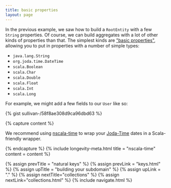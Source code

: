```yaml
---
title: basic properties
layout: page
---
```


In the previous example, we saw how to build a `RootEntity` with a few
`String` properties. Of course, we can build aggregates with a lot of
other kinds of properties than that. The simplest kinds are ["basic
properties"](http://sullivan-.github.io/longevity/scaladocs/emblem-latest/#emblem.basicTypes$),
allowing you to put in properties with a number of simple types:

- `java.lang.String`
- `org.joda.time.DateTime`
- `scala.Boolean`
- `scala.Char`
- `scala.Double`
- `scala.Float`
- `scala.Int`
- `scala.Long`

For example, we might add a few fields to our `User` like so:

{% gist sullivan-/58f8ae308d9ca96dbd63 %}

{% capture content %}

We recommend using <a href =
"https://github.com/nscala-time/nscala-time">nscala-time</a> to wrap
your <a href = "http://www.joda.org/joda-time/">Joda-Time</a> dates in
a Scala-friendly wrapper.

{% endcapture %}
{% include longevity-meta.html title = "nscala-time" content = content %}

{% assign prevTitle = "natural keys" %}
{% assign prevLink = "keys.html" %}
{% assign upTitle = "building your subdomain" %}
{% assign upLink = "." %}
{% assign nextTitle="collections" %}
{% assign nextLink="collections.html" %}
{% include navigate.html %}

